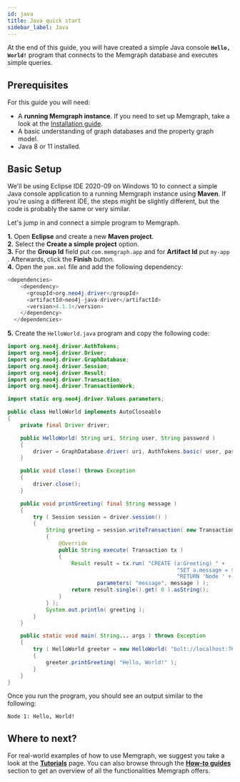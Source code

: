 ```yaml
---
id: java
title: Java quick start
sidebar_label: Java
---
```


At the end of this guide, you will have created a simple Java console **`Hello,
World!`** program that connects to the Memgraph database and executes simple
queries.

## Prerequisites

For this guide you will need:
* A **running Memgraph instance**. If you need to set up Memgraph, take a look
  at the [Installation guide](/installation/overview.mdx).
* A basic understanding of graph databases and the property graph model.
* Java 8 or 11 installed.

## Basic Setup

We'll be using Eclipse IDE 2020-09 on Windows 10 to connect a simple Java
console application to a running Memgraph instance using **Maven**. If you're
using a different IDE, the steps might be slightly different, but the code is
probably the same or very similar.<br />

Let's jump in and connect a simple program to Memgraph.

**1.** Open **Eclipse** and create a new **Maven project**.<br /> **2.** Select
the **Create a simple project** option.<br /> **3.** For the **Group Id** field
put `com.memgraph.app` and for **Artifact Id** put `my-app` . Afterwards, click
the **Finish** button.<br /> **4.** Open the `pom.xml` file and add the
following dependency:

```java
<dependencies>
    <dependency>
      <groupId>org.neo4j.driver</groupId>
      <artifactId>neo4j-java-driver</artifactId>
      <version>4.1.1</version>
    </dependency>
  </dependencies>
```

**5.** Create the `HelloWorld.java` program and copy the following code:

```java
import org.neo4j.driver.AuthTokens;
import org.neo4j.driver.Driver;
import org.neo4j.driver.GraphDatabase;
import org.neo4j.driver.Session;
import org.neo4j.driver.Result;
import org.neo4j.driver.Transaction;
import org.neo4j.driver.TransactionWork;

import static org.neo4j.driver.Values.parameters;

public class HelloWorld implements AutoCloseable
{
    private final Driver driver;

    public HelloWorld( String uri, String user, String password )
    {
        driver = GraphDatabase.driver( uri, AuthTokens.basic( user, password ) );
    }

    public void close() throws Exception
    {
        driver.close();
    }

    public void printGreeting( final String message )
    {
        try ( Session session = driver.session() )
        {
            String greeting = session.writeTransaction( new TransactionWork<String>()
            {
                @Override
                public String execute( Transaction tx )
                {
                    Result result = tx.run( "CREATE (a:Greeting) " +
                                                     "SET a.message = $message " +
                                                     "RETURN 'Node ' + id(a) + ': ' + a.message",
                            parameters( "message", message ) );
                    return result.single().get( 0 ).asString();
                }
            } );
            System.out.println( greeting );
        }
    }

    public static void main( String... args ) throws Exception
    {
        try ( HelloWorld greeter = new HelloWorld( "bolt://localhost:7687", "", "" ) )
        {
            greeter.printGreeting( "Hello, World!" );
        }
    }
}
```

Once you run the program, you should see an output similar to the following:

```
Node 1: Hello, World!
```

## Where to next?

For real-world examples of how to use Memgraph, we suggest you take a look at
the **[Tutorials](/tutorials/overview.md)** page. You can also browse through
the **[How-to guides](/how-to-guides/overview.md)**
section to get an overview of all the functionalities Memgraph offers.
